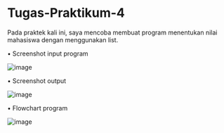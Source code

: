 # Tugas-Praktikum-4
Pada praktek kali ini, saya mencoba membuat program menentukan nilai mahasiswa dengan menggunakan list.

•	 Screenshot input program

![image](https://user-images.githubusercontent.com/123872661/217730398-c9f613d1-c628-44f3-a050-3095bf51ae66.png)

•	Screenshot output

![image](https://user-images.githubusercontent.com/123872661/217730544-d844da3f-edcb-40b7-b05f-e4e0b91b6b2b.png)

•	Flowchart program

![image](https://user-images.githubusercontent.com/123872661/217730658-35342efd-4c68-4ea7-9465-23674cfe95d7.png)

